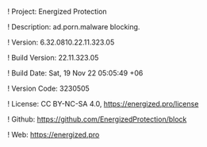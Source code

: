! Project: Energized Protection

! Description: ad.porn.malware blocking.

! Version: 6.32.0810.22.11.323.05

! Build Version: 22.11.323.05

! Build Date: Sat, 19 Nov 22 05:05:49 +06

! Version Code: 3230505

! License: CC BY-NC-SA 4.0, https://energized.pro/license

! Github: https://github.com/EnergizedProtection/block

! Web: https://energized.pro
